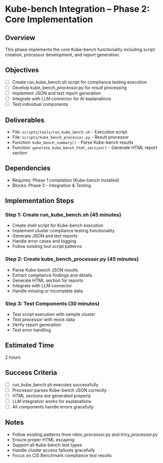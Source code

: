 # Kube-bench Integration – Phase 2: Core Implementation

## Overview
This phase implements the core Kube-bench functionality including script creation, processor development, and report generation.

## Objectives
- [ ] Create run_kube_bench.sh script for compliance testing execution
- [ ] Develop kube_bench_processor.py for result processing
- [ ] Implement JSON and text report generation
- [ ] Integrate with LLM connector for AI explanations
- [ ] Test individual components

## Deliverables
- File: `scripts/tools/run_kube_bench.sh` - Execution script
- File: `scripts/kube_bench_processor.py` - Result processor
- Function: `kube_bench_summary()` - Parse Kube-bench results
- Function: `generate_kube_bench_html_section()` - Generate HTML report section

## Dependencies
- Requires: Phase 1 completion (Kube-bench installed)
- Blocks: Phase 3 - Integration & Testing

## Implementation Steps

### Step 1: Create run_kube_bench.sh (45 minutes)
- Create shell script for Kube-bench execution
- Implement cluster compliance testing functionality
- Generate JSON and text reports
- Handle error cases and logging
- Follow existing tool script patterns

### Step 2: Create kube_bench_processor.py (45 minutes)
- Parse Kube-bench JSON results
- Extract compliance findings and details
- Generate HTML section for reports
- Integrate with LLM connector
- Handle missing or incomplete data

### Step 3: Test Components (30 minutes)
- Test script execution with sample cluster
- Test processor with mock data
- Verify report generation
- Test error handling

## Estimated Time
2 hours

## Success Criteria
- [ ] run_kube_bench.sh executes successfully
- [ ] Processor parses Kube-bench JSON correctly
- [ ] HTML sections are generated properly
- [ ] LLM integration works for explanations
- [ ] All components handle errors gracefully

## Notes
- Follow existing patterns from nikto_processor.py and trivy_processor.py
- Ensure proper HTML escaping
- Support all Kube-bench test types
- Handle cluster access failures gracefully
- Focus on CIS Benchmark compliance test results

